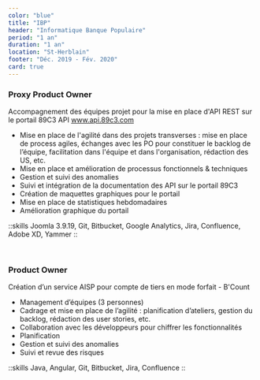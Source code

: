 ```yaml
---
color: "blue"
title: "IBP"
header: "Informatique Banque Populaire"
period: "1 an"
duration: "1 an"
location: "St-Herblain"
footer: "Déc. 2019 - Fév. 2020"
card: true
---
```


### Proxy Product Owner

Accompagnement des équipes projet pour la mise en place d'API REST sur le portail 89C3 API www.api.89c3.com

- Mise en place de l'agilité dans des projets transverses :
mise en place de process agiles, échanges avec les PO pour constituer le backlog de l’équipe,
facilitation dans l'équipe et dans l'organisation, rédaction des US, etc.
- Mise en place et amélioration de processus fonctionnels & techniques
- Gestion et suivi des anomalies
- Suivi et intégration de la documentation des API sur le portail 89C3
- Création de maquettes graphiques pour le portail
- Mise en place de statistiques hebdomadaires
- Amélioration graphique du portail

::skills
Joomla 3.9.19, Git, Bitbucket, Google Analytics, Jira, Confluence, Adobe XD, Yammer
::

<br>

### Product Owner

Création d’un service AISP pour compte de tiers en mode forfait - B'Count

- Management d’équipes (3 personnes)
- Cadrage et mise en place de l’agilité : 
planification d’ateliers, gestion du backlog, rédaction des user stories, etc.
- Collaboration avec les développeurs pour chiffrer les fonctionnalités
- Planification
- Gestion et suivi des anomalies
- Suivi et revue des risques

::skills
Java, Angular, Git, Bitbucket, Jira, Confluence
::

